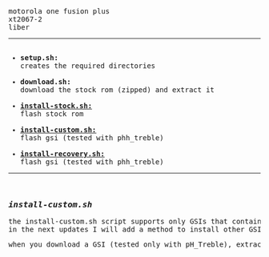 <pre>motorola one fusion plus<br/>xt2067-2<br/>liber<hr/><ul><br/><li><strong>setup.sh:</strong><br/>creates the required directories</li><br/><li><strong>download.sh:</strong><br/>download the stock rom (zipped) and extract it</li><br/><li><strong><ins>install-stock.sh:</ins></strong><br/>flash stock rom</li><br/><li><strong><ins><a href="#installcustom">install-custom.sh:</a></ins></strong><br/>flash gsi (tested with phh_treble)</li><br/><li><strong><ins>install-recovery.sh:</ins></strong><br/>flash gsi (tested with phh_treble)</li></ul><hr/><br/><h3 id="installcustom"><strong><em>install-custom.sh</em></strong></h3><p>the install-custom.sh script supports only GSIs that contains only the system.img file.<br/>in the next updates I will add a method to install other GSIs as havocs for example.</p><p>when you download a GSI (tested only with pH_Treble), extract the file and rename to <strong>system.img</strong>, then move to the <strong>moto_liber/unpacked</strong> folder together with the uncompressed stock. (do not worry because there will be no conflict!)</p>
</pre>
